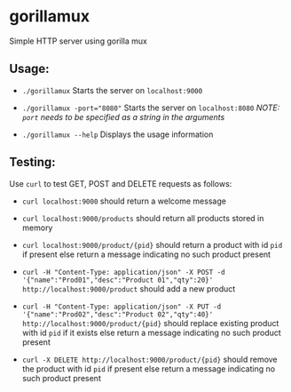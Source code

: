 # gorillamux

Simple HTTP server using gorilla mux

## Usage:

* `./gorillamux`
Starts the server on `localhost:9000`

* `./gorillamux -port="8080"`
Starts the server on `localhost:8080`
_NOTE: `port` needs to be specified as a string in the arguments_

* `./gorillamux --help`
Displays the usage information

## Testing:

Use `curl` to test GET, POST and DELETE requests as follows:

* `curl localhost:9000` should return a welcome message

* `curl localhost:9000/products` should return all products stored in memory

* `curl localhost:9000/product/{pid}` should return a product with id `pid` if present else return a message indicating no such product present

* `curl -H "Content-Type: application/json" -X POST -d '{"name":"Prod01","desc":"Product 01","qty":20}' http://localhost:9000/product` should add a new product

* `curl -H "Content-Type: application/json" -X PUT -d '{"name":"Prod02","desc":"Product 02","qty":40}' http://localhost:9000/product/{pid}` should replace existing product with id `pid` if it exists else return a message indicating no such product present

* `curl -X DELETE http://localhost:9000/product/{pid}` should remove the product with id `pid` if present else return a message indicating no such product present

